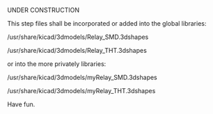 UNDER CONSTRUCTION

This step files shall be incorporated or added into the global libraries:

/usr/share/kicad/3dmodels/Relay_SMD.3dshapes

/usr/share/kicad/3dmodels/Relay_THT.3dshapes

or into the more privately libraries:

/usr/share/kicad/3dmodels/myRelay_SMD.3dshapes

/usr/share/kicad/3dmodels/myRelay_THT.3dshapes

Have fun.
